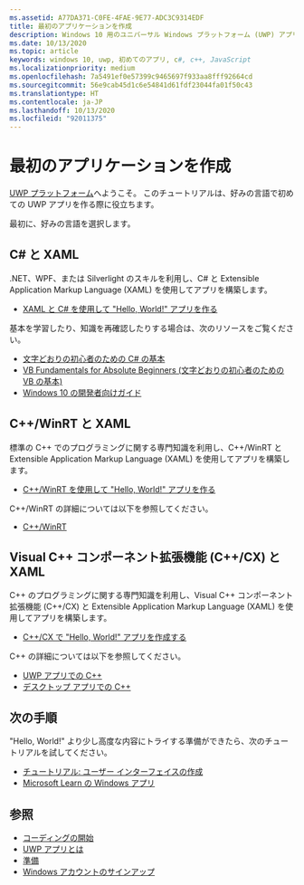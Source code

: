 ```yaml
---
ms.assetid: A77DA371-C0FE-4FAE-9E77-ADC3C9314EDF
title: 最初のアプリケーションを作成
description: Windows 10 用のユニバーサル Windows プラットフォーム (UWP) アプリは、好みのプログラミング言語で作成できます。
ms.date: 10/13/2020
ms.topic: article
keywords: windows 10, uwp, 初めてのアプリ, c#, c++, JavaScript
ms.localizationpriority: medium
ms.openlocfilehash: 7a5491ef0e57399c9465697f933aa8fff92664cd
ms.sourcegitcommit: 56e9cab45d1c6e54841d61fdf23044fa01f50c43
ms.translationtype: HT
ms.contentlocale: ja-JP
ms.lasthandoff: 10/13/2020
ms.locfileid: "92011375"
---
```

# <a name="create-your-first-app"></a>最初のアプリケーションを作成

[UWP プラットフォーム](universal-application-platform-guide.md)へようこそ。 このチュートリアルは、好みの言語で初めての UWP アプリを作る際に役立ちます。

最初に、好みの言語を選択します。

## <a name="c-and-xaml"></a>C# と XAML

.NET、WPF、または Silverlight のスキルを利用し、C# と Extensible Application Markup Language (XAML) を使用してアプリを構築します。

* [XAML と C# を使用して "Hello, World!" アプリを作る](create-a-hello-world-app-xaml-universal.md)

基本を学習したり、知識を再確認したりする場合は、次のリソースをご覧ください。

* [文字どおりの初心者のための C# の基本](https://channel9.msdn.com/Series/CSharp-Fundamentals-for-Absolute-Beginners?l=Lvld4EQIC_2706218949)
* [VB Fundamentals for Absolute Beginners (文字どおりの初心者のための VB の基本)](/learn/?l=jqMOvLKbC_9206218965)
* [Windows 10 の開発者向けガイド](/learn/)

## <a name="cwinrt-and-xaml"></a>C++/WinRT と XAML

標準の C++ でのプログラミングに関する専門知識を利用し、C++/WinRT と Extensible Application Markup Language (XAML) を使用してアプリを構築します。

* [C++/WinRT を使用して "Hello, World!" アプリを作る](create-a-basic-windows-10-app-in-cppwinrt.md)

C++/WinRT の詳細については以下を参照してください。

* [C++/WinRT](../cpp-and-winrt-apis/index.md)

## <a name="visualc-component-extensions-ccx-and-xaml"></a>Visual C++ コンポーネント拡張機能 (C++/CX) と XAML

C++ のプログラミングに関する専門知識を利用し、Visual C++ コンポーネント拡張機能 (C++/CX) と Extensible Application Markup Language (XAML) を使用してアプリを構築します。

* [C++/CX で "Hello, World!" アプリを作成する](create-a-basic-windows-10-app-in-cpp.md)

C++ の詳細については以下を参照してください。

* [UWP アプリでの C++](/cpp/cppcx/universal-windows-apps-cpp?view=vs-2019)
* [デスクトップ アプリでの C++](/cpp/windows/desktop-applications-visual-cpp?view=vs-2019)

## <a name="next-steps"></a>次の手順

"Hello, World!" より少し高度な内容にトライする準備ができたら、次のチュートリアルを試してください。

* [チュートリアル: ユーザー インターフェイスの作成](../design/basics/xaml-basics-ui.md)
* [Microsoft Learn の Windows アプリ](https://docs.microsoft.com/learn/browse/?products=windows)

## <a name="see-also"></a>参照

* [コーディングの開始](create-uwp-apps.md)
* [UWP アプリとは](universal-application-platform-guide.md)
* [準備](/windows/apps/get-started/get-set-up.md)
* [Windows アカウントのサインアップ](/windows/apps/get-started/sign-up.md)